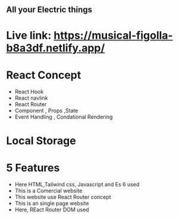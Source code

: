 ## All your Electric things
# Live link: https://musical-figolla-b8a3df.netlify.app/

# React Concept
- React Hook
- React navlink
- React Router
- Component , Props ,State
- Event Handling , Condational Rendering
# Local Storage
# 5 Features
- Here HTML,Tailwind css, Javascript and Es 6 used
- This is a Comercial website
- This website use React Router concept
- This is an single page website
- Here, REact Router DOM used 
